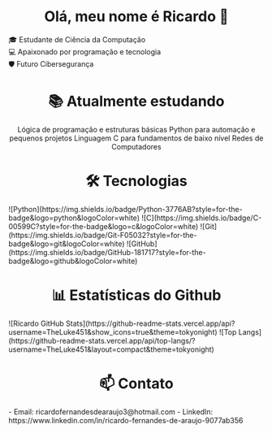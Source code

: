 <h1 align='center'>Olá, meu nome é Ricardo 👋</h1>

🎓 Estudante de Ciência da Computação <br> 
💻 Apaixonado por programação e tecnologia <br>
🛡️ Futuro Cibersegurança  


<h1 align='center'>📚 Atualmente estudando</h1>
<p align='center'>
Lógica de programação e estruturas básicas  
Python para automação e pequenos projetos  
Linguagem C para fundamentos de baixo nível
Redes de Computadores
</p>

<h1 align='center'>🛠️ Tecnologias</h1>
![Python](https://img.shields.io/badge/Python-3776AB?style=for-the-badge&logo=python&logoColor=white)
![C](https://img.shields.io/badge/C-00599C?style=for-the-badge&logo=c&logoColor=white)
![Git](https://img.shields.io/badge/Git-F05032?style=for-the-badge&logo=git&logoColor=white)
![GitHub](https://img.shields.io/badge/GitHub-181717?style=for-the-badge&logo=github&logoColor=white)

<h1 align='center'>📊 Estatísticas do Github</h1>
![Ricardo GitHub Stats](https://github-readme-stats.vercel.app/api?username=TheLuke451&show_icons=true&theme=tokyonight)
![Top Langs](https://github-readme-stats.vercel.app/api/top-langs/?username=TheLuke451&layout=compact&theme=tokyonight)

<h1 align='center'>📫 Contato</h1>
- Email: ricardofernandesdearaujo3@hotmail.com
- LinkedIn: https://www.linkedin.com/in/ricardo-fernandes-de-araujo-9077ab356
<!--
**TheLuke451/TheLuke451** is a ✨ _special_ ✨ repository because its `README.md` (this file) appears on your GitHub profile.

Here are some ideas to get you started:

- 🔭 I’m currently working on ...
- 🌱 I’m currently learning ...
- 👯 I’m looking to collaborate on ...
- 🤔 I’m looking for help with ...
- 💬 Ask me about ...
- 📫 How to reach me: ...
- 😄 Pronouns: ...
- ⚡ Fun fact: ...
-->
